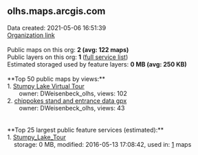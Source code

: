 <h2>olhs.maps.arcgis.com</h2> Data created: 2021-05-06 16:51:39 <br /><a target='new' href='https://olhs.maps.arcgis.com'>Organization link</a><br /><br />Public maps on this org: <b>2 (avg: 122 maps)</b><br />Public layers on this org: <b>1 </b>(<a target='new' href='https://services.arcgis.com/YOgyNE1FgDFKtRM9/ArcGIS/rest/services'>full service list</a>)<br />Estimated storaged used by feature layers: <b>0 MB (avg: 250 KB)</b><br /><br />**Top 50 public maps by views:**<br />  1. <a target='new' href='https://www.arcgis.com/home/item.html?id=47ae4fe870ce4a7abbeecf68b3f4bda9'>Stumpy Lake Virtual Tour</a> <br />  &nbsp;&nbsp;&nbsp;&nbsp; &nbsp;&nbsp;owner: DWeisenbeck_olhs, views: 102<br />  2. <a target='new' href='https://www.arcgis.com/home/item.html?id=6870d47e108446bd932bc9dc59147af0'>chippokes stand and entrance data gpx</a> <br />  &nbsp;&nbsp;&nbsp;&nbsp; &nbsp;&nbsp;owner: DWeisenbeck_olhs, views: 43<br /><br /><br />**Top 25 largest public feature services (estimated):**<br /> 1. <a target='new' href='https://www.arcgis.com/home/item.html?id=3450b16b699a4bbbb849da5fcdd69b12'>Stumpy_Lake_Tour</a><br /> &nbsp;&nbsp;&nbsp;&nbsp;storage: 0 MB, modified: 2016-05-13 17:08:42,  used in: <a target='new' href='https://ed-ind-tb.s3-us-west-1.amazonaws.com/ADI/3450b16b699a4bbbb849da5fcdd69b12.html'> 1</a> maps<br />